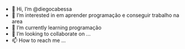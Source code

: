 - 👋 Hi, I’m @diegocabessa
- 👀 I’m interested in em aprender programação e conseguir trabalho na area
- 🌱 I’m currently learning programação
- 💞️ I’m looking to collaborate on ...
- 📫 How to reach me ...

<!---
diegocabessa/diegocabessa is a ✨ special ✨ repository because its `README.md` (this file) appears on your GitHub profile.
You can click the Preview link to take a look at your changes.
--->

